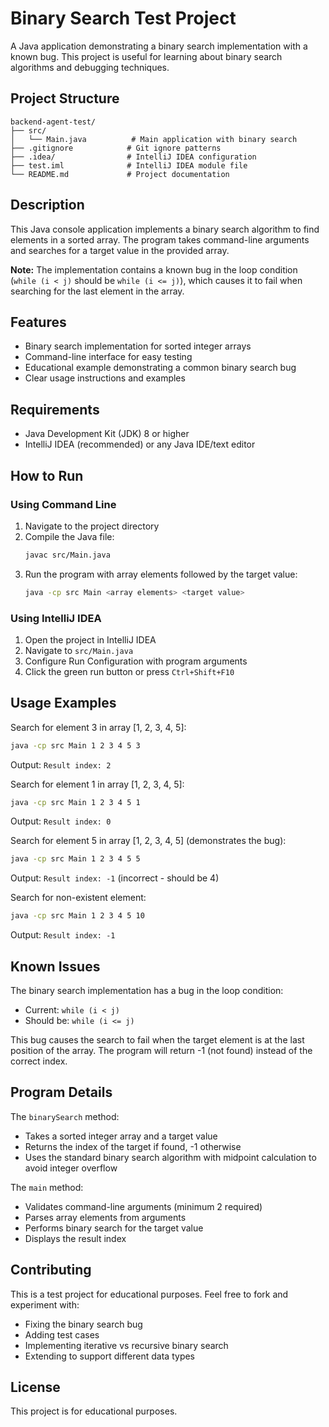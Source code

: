 # Binary Search Test Project

A Java application demonstrating a binary search implementation with a known bug. This project is useful for learning about binary search algorithms and debugging techniques.

## Project Structure

```
backend-agent-test/
├── src/
│   └── Main.java          # Main application with binary search
├── .gitignore            # Git ignore patterns
├── .idea/                # IntelliJ IDEA configuration
├── test.iml              # IntelliJ IDEA module file
└── README.md             # Project documentation
```

## Description

This Java console application implements a binary search algorithm to find elements in a sorted array. The program takes command-line arguments and searches for a target value in the provided array.

**Note:** The implementation contains a known bug in the loop condition (`while (i < j)` should be `while (i <= j)`), which causes it to fail when searching for the last element in the array.

## Features

- Binary search implementation for sorted integer arrays
- Command-line interface for easy testing
- Educational example demonstrating a common binary search bug
- Clear usage instructions and examples

## Requirements

- Java Development Kit (JDK) 8 or higher
- IntelliJ IDEA (recommended) or any Java IDE/text editor

## How to Run

### Using Command Line

1. Navigate to the project directory
2. Compile the Java file:
   ```bash
   javac src/Main.java
   ```
3. Run the program with array elements followed by the target value:
   ```bash
   java -cp src Main <array elements> <target value>
   ```

### Using IntelliJ IDEA

1. Open the project in IntelliJ IDEA
2. Navigate to `src/Main.java`
3. Configure Run Configuration with program arguments
4. Click the green run button or press `Ctrl+Shift+F10`

## Usage Examples

Search for element 3 in array [1, 2, 3, 4, 5]:
```bash
java -cp src Main 1 2 3 4 5 3
```
Output: `Result index: 2`

Search for element 1 in array [1, 2, 3, 4, 5]:
```bash
java -cp src Main 1 2 3 4 5 1
```
Output: `Result index: 0`

Search for element 5 in array [1, 2, 3, 4, 5] (demonstrates the bug):
```bash
java -cp src Main 1 2 3 4 5 5
```
Output: `Result index: -1` (incorrect - should be 4)

Search for non-existent element:
```bash
java -cp src Main 1 2 3 4 5 10
```
Output: `Result index: -1`

## Known Issues

The binary search implementation has a bug in the loop condition:
- Current: `while (i < j)`
- Should be: `while (i <= j)`

This bug causes the search to fail when the target element is at the last position of the array. The program will return -1 (not found) instead of the correct index.

## Program Details

The `binarySearch` method:
- Takes a sorted integer array and a target value
- Returns the index of the target if found, -1 otherwise
- Uses the standard binary search algorithm with midpoint calculation to avoid integer overflow

The `main` method:
- Validates command-line arguments (minimum 2 required)
- Parses array elements from arguments
- Performs binary search for the target value
- Displays the result index

## Contributing

This is a test project for educational purposes. Feel free to fork and experiment with:
- Fixing the binary search bug
- Adding test cases
- Implementing iterative vs recursive binary search
- Extending to support different data types

## License

This project is for educational purposes.
